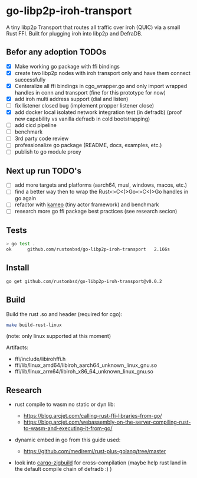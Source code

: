 # go-libp2p-iroh-transport

A tiny libp2p Transport that routes all traffic over iroh (QUIC) via a small Rust FFI. Built for plugging iroh into libp2p and DefraDB.

## Befor any adoption TODOs
- [x] Make working go package with ffi bindings
- [x] create two libp2p nodes with iroh transport only and have them connect successfully
- [x] Centeralize all ffi bindings in cgo_wrapper.go and only import wrapped handles in conn and transport (fine for this prototype for now)
- [x] add iroh multi address support (dial and listen)
- [ ] fix listener closed bug (implement propper listener close)
- [x] add docker local isolated network integration test (in defradb) (proof new capability vs vanilla defradb in cold bootstrapping)
- [ ] add cicd pipeline
- [ ] benchmark
- [ ] 3rd party code review
- [ ] professionalize go package (README, docs, examples, etc.)
- [ ] publish to go module proxy

## Next up run TODO's
- [ ] add more targets and platforms (aarch64, musl, windows, macos, etc.)
- [ ] find a better way then to wrap the Rust<>C<(>Go<>C<)>Go handles in go again
- [ ] refactor with [kameo](https://github.com/tqwewe/kameo/tree/main) (tiny actor framework) and benchmark
- [ ] research more go ffi package best practices (see research secion)

## Tests
```bash
> go test .
ok      github.com/rustonbsd/go-libp2p-iroh-transport   2.166s
```
## Install

```bash
go get github.com/rustonbsd/go-libp2p-iroh-transport@v0.0.2
```

## Build

Build the rust .so and header (required for cgo):
```bash
make build-rust-linux
```

(note: only linux supported at this moment)

Artifacts:
- ffi/include/libirohffi.h
- ffi/lib/linux_amd64/libiroh_aarch64_unknown_linux_gnu.so
- ffi/lib/linux_arm64/libiroh_x86_64_unknown_linux_gnu.so



## Research

- rust compile to wasm no static or dyn lib:
  - https://blog.arcjet.com/calling-rust-ffi-libraries-from-go/
  - https://blog.arcjet.com/webassembly-on-the-server-compiling-rust-to-wasm-and-executing-it-from-go/

- dynamic embed in go from this guide used:
  - https://github.com/mediremi/rust-plus-golang/tree/master

- look into [cargo-zigbuild](https://github.com/rust-cross/cargo-zigbuild) for cross-compilation (maybe help rust land in the default compile chain of defradb :) )